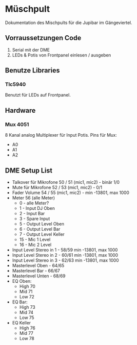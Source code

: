 # Müschpult
Dokumentation des Mischpults für die Jupibar im Gängeviertel.

## Vorraussetzungen Code
1. Serial mit der DME
2. LEDs & Potis von Frontpanel einlesen / ausgeben

## Benutze Libraries
### Tlc5940
Benutzt für LEDs auf Frontpanel.

## Hardware
### Mux 4051
8 Kanal analog Multiplexer für Input Potis.
Pins für Mux:
- A0
- A1
- A2

## DME Setup List

- Talkover für Mikrofone 50 / 51 (mic1, mic2) - binär 1/0
- Mute für Mikrofone 52 / 53 (mic1, mic2) - 0/1
- Fader Volume 54 / 55 (mic1, mic2) -  min -13801, max 1000
- Meter 56 (alle Meter)
  - 0 - alle Meter?
  - 1 - Input DJ Oben
  - 2 - Input Bar
  - 3 - Spare Input
  - 5 - Output Level Oben
  - 6 - Output Level Bar
  - 7 - Output Level Keller
  - 15 - Mic 1 Level
  - 16 - Mic 2 Level
- Input Level Stereo in 1 - 58/59  min -13801, max 1000
- Input Level Stereo in 2 - 60/61 min -13801, max 1000
- Input Level Stereo in 3 - 62/63 min -13801, max 1000
- Masterlevel Oben - 64/65
- Masterlevel Bar - 66/67
- Masterlevel Unten - 68/69
- EQ Oben:
  - High 70
  - Mid 71
  - Low 72
- EQ Bar:
  - High 73
  - Mid 74
  - Low 75
- EQ Keller
  - High 76
  - Mid 77
  - Low 78
